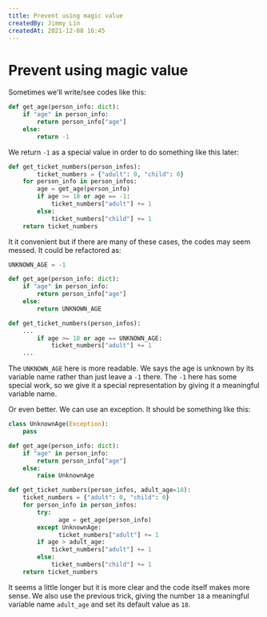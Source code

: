 ```yaml
---
title: Prevent using magic value
createdBy: Jimmy Lin
createdAt: 2021-12-08 16:45
---
```


# Prevent using magic value

Sometimes we'll write/see codes like this:

```python
def get_age(person_info: dict):
    if "age" in person_info:
        return person_info["age"]
    else:
        return -1
```

We return `-1` as a special value in order to do something like this later:

```python
def get_ticket_numbers(person_infos):
		ticket_numbers = {"adult": 0, "child": 0}
    for person_info in person_infos:
        age = get_age(person_info)
        if age >= 18 or age == -1:
            ticket_numbers["adult"] += 1
        else:
            ticket_numbers["child"] += 1
    return ticket_numbers
```

It it convenient but if there are many of these cases, the codes may seem messed. It could be refactored as:

```python
UNKNOWN_AGE = -1

def get_age(person_info: dict):
    if "age" in person_info:
        return person_info["age"]
    else:
        return UNKNOWN_AGE

def get_ticket_numbers(person_infos):
    ...
        if age >= 18 or age == UNKNOWN_AGE:
            ticket_numbers["adult"] += 1
    ...
```

The `UNKNOWN_AGE` here is more readable. We says the age is unknown by its variable name rather than just leave a `-1` there. The `-1` here has some special work, so we give it a special representation by giving it a meaningful variable name.

Or even better. We can use an exception. It should be something like this:

```python
class UnknownAge(Exception):
    pass

def get_age(person_info: dict):
    if "age" in person_info:
        return person_info["age"]
    else:
        raise UnknownAge

def get_ticket_numbers(person_infos, adult_age=18):
    ticket_numbers = {"adult": 0, "child": 0}
    for person_info in person_infos:
        try:
	          age = get_age(person_info)
        except UnknownAge:
	          ticket_numbers["adult"] += 1
        if age > adult_age:
            ticket_numbers["adult"] += 1
        else:
            ticket_numbers["child"] += 1
    return ticket_numbers
```

It seems a little longer but it is more clear and the code itself makes more sense. We also use the previous trick, giving the number `18` a meaningful variable name `adult_age` and set its default value as `18`.
